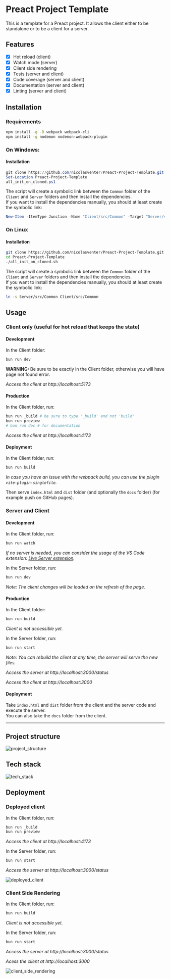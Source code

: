 # Preact Project Template

This is a template for a Preact project. It allows the client either to be standalone or to be a client for a server.

## Features

- [x] Hot reload (client)
- [x] Watch mode (server)
- [x] Client side rendering
- [x] Tests (server and client)
- [x] Code coverage (server and client)
- [x] Documentation (server and client)
- [x] Linting (server and client)

## Installation

### Requirements

```sh
npm install -g -D webpack webpack-cli
npm install -g nodemon nodemon-webpack-plugin
```

### On Windows:

#### Installation

```ps1
git clone https://github.com/nicolasventer/Preact-Project-Template.git
Set-Location Preact-Project-Template
all_init_on_cloned.ps1
```

The script will create a symbolic link between the `Common` folder of the `Client` and `Server` folders and then install the dependencies.  
If you want to install the dependencies manually, you should at least create the symbolic link:

```ps1
New-Item -ItemType Junction -Name "Client/src/Common" -Target "Server/src/Common"
```

### On Linux

#### Installation

```sh
git clone https://github.com/nicolasventer/Preact-Project-Template.git
cd Preact-Project-Template
./all_init_on_cloned.sh
```

The script will create a symbolic link between the `Common` folder of the `Client` and `Server` folders and then install the dependencies.  
If you want to install the dependencies manually, you should at least create the symbolic link:

```sh
ln -s Server/src/Common Client/src/Common
```

## Usage

### Client only (useful for hot reload that keeps the state)

#### Development

In the Client folder:

```sh
bun run dev
```

**WARNING:** Be sure to be exactly in the Client folder, otherwise you will have page not found error.

*Access the client at http://localhost:5173*

#### Production

In the Client folder, run:

```sh
bun run _build # be sure to type '_build' and not 'build'
bun run preview
# bun run doc # for documentation
```

*Access the client at http://localhost:4173*

#### Deployment

In the Client folder, run:

```sh
bun run build
```

*In case you have an issue with the webpack build, you can use the plugin `vite-plugin-singlefile`.*

Then serve `index.html` and `dist` folder (and optionally the `docs` folder) (for example push on GitHub pages).

### Server and Client

#### Development

In the Client folder, run:

```sh
bun run watch
```

*If no server is needed, you can consider the usage of the VS Code extension: [Live Server extension](https://marketplace.visualstudio.com/items?itemName=ms-vscode.live-server).*

In the Server folder, run:

```sh
bun run dev
```

*Note: The client changes will be loaded on the refresh of the page.*

#### Production

In the Client folder:

```sh
bun run build
```

*Client is not accessible yet.*

In the Server folder, run:

```sh
bun run start
```

*Note: You can rebuild the client at any time, the server will serve the new files.*

*Access the server at http://localhost:3000/status*

*Access the client at http://localhost:3000*

#### Deployment

Take `index.html` and `dist` folder from the client and the server code and execute the server.  
You can also take the `docs` folder from the client.

-----

## Project structure

![project_structure](misc/d2/project_structure.png)

## Tech stack

![tech_stack](misc/d2/tech_stack.png)

## Deployment

### Deployed client

In the Client folder, run:

```sh
bun run _build
bun run preview
```

*Access the client at http://localhost:4173*

In the Server folder, run:

```sh
bun run start
```

*Access the server at http://localhost:3000/status*

![deployed_client](misc/d2/deployed_client.png)

### Client Side Rendering

In the Client folder, run:

```sh
bun run build
```

*Client is not accessible yet.*

In the Server folder, run:

```sh
bun run start
```

*Access the server at http://localhost:3000/status*

*Acess the client at http://localhost:3000*

![client_side_rendering](misc/d2/client_side_rendering.png)
